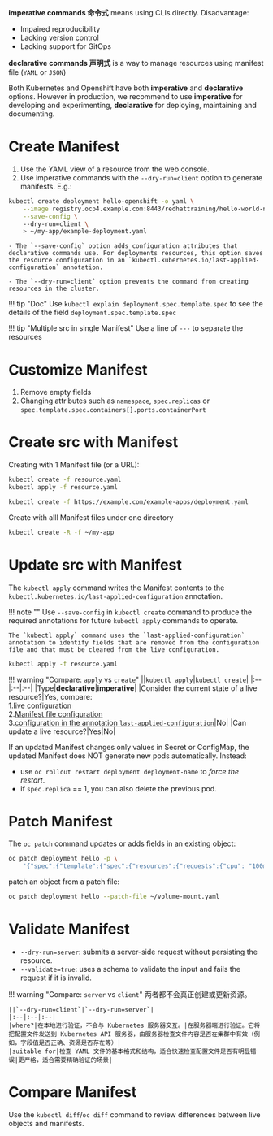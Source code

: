 **imperative commands 命令式** means using CLIs directly. Disadvantage:

- Impaired reproducibility
- Lacking version control
- Lacking support for GitOps

**declarative commands 声明式** is a way to manage resources using manifest file (`YAML` or `JSON`)


Both Kubernetes and Openshift have both **imperative** and **declarative** options. However in production, we recommend to use **imperative** for developing and experimenting, **declarative** for deploying, maintaining and documenting. 


# Create Manifest
1. Use the YAML view of a resource from the web console.
2. Use imperative commands with the `--dry-run=client` option to generate manifests. E.g.:
```bash
kubectl create deployment hello-openshift -o yaml \
    --image registry.ocp4.example.com:8443/redhattraining/hello-world-nginx:v1.0 \
    --save-config \ 
    --dry-run=client \ 
    > ~/my-app/example-deployment.yaml
```

    - The `--save-config` option adds configuration attributes that declarative commands use. For deployments resources, this option saves the resource configuration in an `kubectl.kubernetes.io/last-applied-configuration` annotation.

    - The `--dry-run=client` option prevents the command from creating resources in the cluster.

!!! tip "Doc"
    Use `kubectl explain deployment.spec.template.spec` to see the details of the field `deployment.spec.template.spec`

!!! tip "Multiple src in single Manifest"
    Use a line of `---` to separate the resources


# Customize Manifest
1. Remove empty fields
2. Changing attributes such as `namespace`, `spec.replicas` or `spec.template.spec.containers[].ports.containerPort`


# Create src with Manifest
Creating with 1 Manifest file (or a URL):

```bash
kubectl create -f resource.yaml
kubectl apply -f resource.yaml

kubectl create -f https://example.com/example-apps/deployment.yaml
```

Create with alll Manifest files under one directory
```bash
kubectl create -R -f ~/my-app
```

# Update src with Manifest
The `kubectl apply` command writes the Manifest contents to the `kubectl.kubernetes.io/last-applied-configuration` annotation. 

!!! note ""
    Use `--save-config` in `kubectl create` command to produce the required annotations for future `kubectl apply` commands to operate.
    
    The `kubectl apply` command uses the `last-applied-configuration` annotation to identify fields that are removed from the configuration file and that must be cleared from the live configuration.

```bash
kubectl apply -f resource.yaml
```

!!! warning "Compare: `apply` vs `create`"
    ||`kubectl apply`|`kubectl create`|
    |:--|:--|:--|
    |Type|**declarative**|**imperative**|
    |Consider the current state of a live resource?|Yes, compare:<br/> 1.<ins>live configuration</ins> <br/>2.<ins>Manifest file configuration</ins> <br/>3.<ins>configuration in the annotation `last-applied-configuration`</ins>|No|
    |Can update a live resource?|Yes|No|

If an updated Manifest changes only values in Secret or ConfigMap, the updated Manifest does NOT generate new pods automatically. Instead:

- use `oc rollout restart deployment deployment-name` to _force the restart_.
- if `spec.replica` == 1, you can also delete the previous pod.


# Patch Manifest
The `oc patch` command updates or adds fields in an existing object:

```bash
oc patch deployment hello -p \
    '{"spec":{"template":{"spec":{"resources":{"requests":{"cpu": "100m"}}}}}}'
```

patch an object from a patch file:

```bash
oc patch deployment hello --patch-file ~/volume-mount.yaml
```

# Validate Manifest

- `--dry-run=server`: submits a server-side request without persisting the resource.
- `--validate=true`: uses a schema to validate the input and fails the request if it is invalid.

!!! warning "Compare: `server` vs `client`"
    两者都不会真正创建或更新资源。

    ||`--dry-run=client`|`--dry-run=server`|
    |:--|:--|:--|
    |where?|在本地进行验证，不会与 Kubernetes 服务器交互。|在服务器端进行验证。它将把配置文件发送到 Kubernetes API 服务器，由服务器检查文件内容是否在集群中有效（例如，字段值是否正确、资源是否存在等）|
    |suitable for|检查 YAML 文件的基本格式和结构，适合快速检查配置文件是否有明显错误|更严格，适合需要精确验证的场景|

# Compare Manifest
Use the `kubectl diff`/`oc diff` command to review differences between live objects and manifests. 
